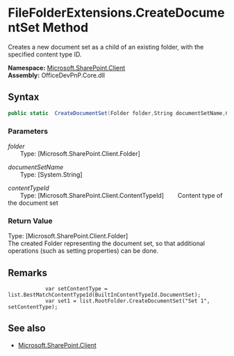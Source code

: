 # FileFolderExtensions.CreateDocumentSet Method  
Creates a new document set as a child of an existing folder, with the specified content type ID.  

**Namespace:** [Microsoft.SharePoint.Client](Microsoft.SharePoint.Client.md)  
**Assembly:** OfficeDevPnP.Core.dll  
## Syntax
```C#
public static  CreateDocumentSet(Folder folder,String documentSetName,ContentTypeId contentTypeId)
```
### Parameters
*folder*  
&emsp;&emsp;Type: [Microsoft.SharePoint.Client.Folder] 
&emsp;&emsp;  
  
*documentSetName*  
&emsp;&emsp;Type: [System.String] 
&emsp;&emsp;  
  
*contentTypeId*  
&emsp;&emsp;Type: [Microsoft.SharePoint.Client.ContentTypeId] 
&emsp;&emsp;Content type of the document set  
  
### Return Value
Type: [Microsoft.SharePoint.Client.Folder]  
The created Folder representing the document set, so that additional operations (such as setting properties) can be done.

## Remarks 

                var setContentType = list.BestMatchContentTypeId(BuiltInContentTypeId.DocumentSet);
                var set1 = list.RootFolder.CreateDocumentSet("Set 1", setContentType);
            
## See also
- [Microsoft.SharePoint.Client](Microsoft.SharePoint.Client.md)
